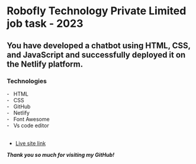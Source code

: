 # Robofly Technology Private Limited job task - 2023

## You have developed a chatbot using HTML, CSS, and JavaScript and successfully deployed it on the Netlify platform. 

<h3> Technologies </h3>
- &nbsp; HTML <br>
- &nbsp; CSS <br>
- &nbsp; GitHub <br>
- &nbsp; Netlify <br>
- &nbsp; Font Awesome <br>
- &nbsp; Vs code editor <br>

<br>

* [Live site link](https://chatbootanik.netlify.app/ "more info")

***Thank you so much for visiting my GitHub!***